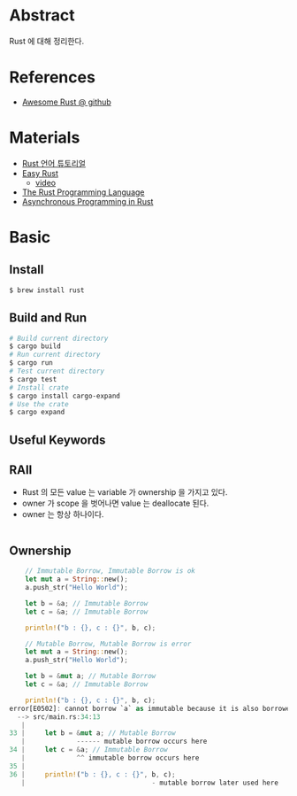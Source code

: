 # Abstract

Rust 에 대해 정리한다.

# References

* [Awesome Rust @ github](https://github.com/rust-unofficial/awesome-rust)

# Materials

* [Rust 언어 튜토리얼](http://sarojaba.github.io/rust-doc-korean/doc/tutorial.html)
* [Easy Rust](https://dhghomon.github.io/easy_rust/Chapter_0.html)
  * [video](https://www.youtube.com/playlist?list=PLfllocyHVgsRwLkTAhG0E-2QxCf-ozBkk)
* [The Rust Programming Language](https://doc.rust-lang.org/book/index.html)
* [Asynchronous Programming in Rust](https://rust-lang.github.io/async-book/)
  
# Basic

## Install

```bash
$ brew install rust
```

## Build and Run

```bash
# Build current directory
$ cargo build
# Run current directory
$ cargo run
# Test current directory
$ cargo test
# Install crate
$ cargo install cargo-expand
# Use the crate
$ cargo expand
```

## Useful Keywords

## RAII 

* Rust 의 모든 value 는 variable 가 ownership 을 가지고 있다.
* owner 가 scope 을 벗어나면 value 는 deallocate 된다.
* owner 는 항상 하나이다.

```rs

```

## Ownership

```rs
    // Immutable Borrow, Immutable Borrow is ok
    let mut a = String::new();
    a.push_str("Hello World");

    let b = &a; // Immutable Borrow
    let c = &a; // Immutable Borrow

    println!("b : {}, c : {}", b, c);

    // Mutable Borrow, Mutable Borrow is error
    let mut a = String::new();
    a.push_str("Hello World");

    let b = &mut a; // Mutable Borrow
    let c = &a; // Immutable Borrow

    println!("b : {}, c : {}", b, c);
error[E0502]: cannot borrow `a` as immutable because it is also borrowed as mutable
  --> src/main.rs:34:13
   |
33 |     let b = &mut a; // Mutable Borrow
   |             ------ mutable borrow occurs here
34 |     let c = &a; // Immutable Borrow
   |             ^^ immutable borrow occurs here
35 | 
36 |     println!("b : {}, c : {}", b, c);
   |                                - mutable borrow later used here
```


